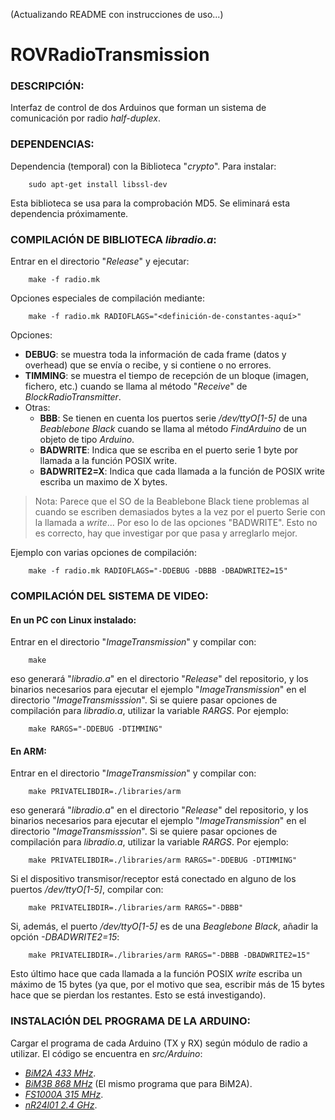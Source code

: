 (Actualizando README con instrucciones de uso...)
# ROVRadioTransmission

### DESCRIPCIÓN:
Interfaz de control de dos Arduinos que forman un sistema de comunicación por radio *half-duplex*.

### DEPENDENCIAS: 
Dependencia (temporal) con la Biblioteca "*crypto*". Para instalar:

		sudo apt-get install libssl-dev 

Esta biblioteca se usa para la comprobación MD5. Se eliminará esta dependencia próximamente.

### COMPILACIÓN DE BIBLIOTECA *libradio.a*:

Entrar en el directorio "*Release*" y ejecutar:  

		make -f radio.mk
        
Opciones especiales de compilación mediante:

		make -f radio.mk RADIOFLAGS="<definición-de-constantes-aquí>"
        
Opciones:
* **DEBUG**: se muestra toda la información de cada frame (datos y overhead) que se envía o recibe, y si contiene
o no errores.
* **TIMMING**: se muestra el tiempo de recepción de un bloque (imagen, fichero, etc.) cuando se llama al método "*Receive*" de *BlockRadioTransmitter*.
* Otras:
	* **BBB**: Se tienen en cuenta los puertos serie */dev/ttyO[1-5]* de una *Beablebone Black* cuando se llama al método *FindArduino* de un objeto de tipo *Arduino*.
	* **BADWRITE**: Indica que se escriba en el puerto serie 1 byte por llamada a la función POSIX write.
	* **BADWRITE2=X**: Indica que cada llamada a la función de POSIX write escriba un maximo de X bytes.

> Nota: Parece que el SO de la Beablebone Black tiene problemas al cuando se escriben demasiados bytes a la vez por el puerto Serie con la llamada a *write*... Por eso lo de las opciones "BADWRITE". Esto no es correcto, hay que investigar por que pasa y arreglarlo mejor.

Ejemplo con varias opciones de compilación:

		make -f radio.mk RADIOFLAGS="-DDEBUG -DBBB -DBADWRITE2=15"


### COMPILACIÓN DEL SISTEMA DE VIDEO:

#### En un PC con Linux instalado:

Entrar en el directorio "*ImageTransmission*" y compilar con: 

		make 
eso generará "*libradio.a*" en el directorio "*Release*" del repositorio, y los binarios necesarios para ejecutar el ejemplo "*ImageTransmission*"
en el directorio "*ImageTransmisssion*". Si se quiere pasar opciones de compilación para *libradio.a*, utilizar la variable *RARGS*. Por ejemplo:

		make RARGS="-DDEBUG -DTIMMING"

#### En ARM:

Entrar en el directorio "*ImageTransmission*" y compilar con: 

		make PRIVATELIBDIR=./libraries/arm
eso generará "*libradio.a*" en el directorio "*Release*" del repositorio, y los binarios necesarios para ejecutar el ejemplo "*ImageTransmission*"
en el directorio "*ImageTransmisssion*". Si se quiere pasar opciones de compilación para *libradio.a*, utilizar la variable *RARGS*. Por ejemplo:

		make PRIVATELIBDIR=./libraries/arm RARGS="-DDEBUG -DTIMMING"
        
Si el dispositivo transmisor/receptor está conectado en alguno de los puertos */dev/ttyO[1-5]*, compilar con:

		make PRIVATELIBDIR=./libraries/arm RARGS="-DBBB"
        
Si, además, el puerto */dev/ttyO[1-5]* es de una *Beaglebone Black*, añadir la opción *-DBADWRITE2=15*:

		make PRIVATELIBDIR=./libraries/arm RARGS="-DBBB -DBADWRITE2=15"
Esto último hace que cada llamada a la función POSIX *write* escriba un máximo de 15 bytes (ya que, por el motivo que sea, escribir más de 15 bytes hace que se pierdan los restantes. Esto se está investigando).
        
      

### INSTALACIÓN DEL PROGRAMA DE LA ARDUINO: 
Cargar el programa de cada Arduino (TX y RX) según módulo de radio a utilizar. El código se encuentra en *src/Arduino*:


* [*BiM2A 433 MHz*](http://www.radiometrix.com/content/bim2a).
* [*BiM3B 868 MHz*](http://www.radiometrix.com/content/bim3b) (El mismo programa que para BiM2A).
* [*FS1000A 315 MHz*](http://www.ananiahelectronics.com/fs100a.gif).
* [*nR24l01 2.4 GHz*](http://elecfreaks.com/store/download/datasheet/rf/rf24l01_PA_LAN/nRF24L01P.PDF).
